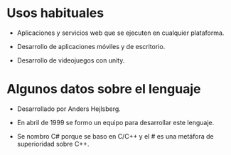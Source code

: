 # Usos habituales

- Aplicaciones y servicios web que se ejecuten en cualquier plataforma.

- Desarrollo de aplicaciones móviles y de escritorio.

- Desarrollo de videojuegos con unity.

# Algunos datos sobre el lenguaje

- Desarrollado por Anders Hejlsberg.

- En abril de 1999 se formo un equipo para desarrollar este lenguaje.

- Se nombro C# porque se baso en C/C++ y el # es una metáfora de superioridad sobre C++.
